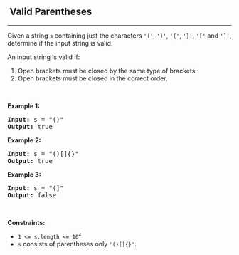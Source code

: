 <h2>  Valid Parentheses</h2><hr><div style="user-select: auto;"><p style="user-select: auto;">Given a string <code style="user-select: auto;">s</code> containing just the characters <code style="user-select: auto;">'('</code>, <code style="user-select: auto;">')'</code>, <code style="user-select: auto;">'{'</code>, <code style="user-select: auto;">'}'</code>, <code style="user-select: auto;">'['</code> and <code style="user-select: auto;">']'</code>, determine if the input string is valid.</p>

<p style="user-select: auto;">An input string is valid if:</p>

<ol style="user-select: auto;">
	<li style="user-select: auto;">Open brackets must be closed by the same type of brackets.</li>
	<li style="user-select: auto;">Open brackets must be closed in the correct order.</li>
</ol>

<p style="user-select: auto;">&nbsp;</p>
<p style="user-select: auto;"><strong style="user-select: auto;">Example 1:</strong></p>

<pre style="user-select: auto;"><strong style="user-select: auto;">Input:</strong> s = "()"
<strong style="user-select: auto;">Output:</strong> true
</pre>

<p style="user-select: auto;"><strong style="user-select: auto;">Example 2:</strong></p>

<pre style="user-select: auto;"><strong style="user-select: auto;">Input:</strong> s = "()[]{}"
<strong style="user-select: auto;">Output:</strong> true
</pre>

<p style="user-select: auto;"><strong style="user-select: auto;">Example 3:</strong></p>

<pre style="user-select: auto;"><strong style="user-select: auto;">Input:</strong> s = "(]"
<strong style="user-select: auto;">Output:</strong> false
</pre>

<p style="user-select: auto;">&nbsp;</p>
<p style="user-select: auto;"><strong style="user-select: auto;">Constraints:</strong></p>

<ul style="user-select: auto;">
	<li style="user-select: auto;"><code style="user-select: auto;">1 &lt;= s.length &lt;= 10<sup style="user-select: auto;">4</sup></code></li>
	<li style="user-select: auto;"><code style="user-select: auto;">s</code> consists of parentheses only <code style="user-select: auto;">'()[]{}'</code>.</li>
</ul>
</div>